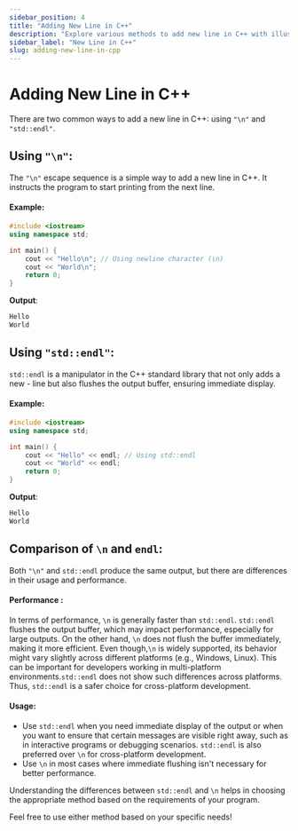 ```yaml
---
sidebar_position: 4
title: "Adding New Line in C++"
description: "Explore various methods to add new line in C++ with illustrative examples."
sidebar_label: "New Line in C++"
slug: adding-new-line-in-cpp
--- 
```



# Adding New Line in C++
There are two common ways to add a new line in C++: using `"\n"` and `"std::endl"`.

## Using `"\n"`:
The `"\n"` escape sequence is a simple way to add a new line in C++. It instructs the program to start printing from the next line.

#### Example:
```cpp
#include <iostream>
using namespace std;

int main() {
    cout << "Hello\n"; // Using newline character (\n)
    cout << "World\n";
    return 0;
}
```

**Output**:
```cpp
Hello
World
```


## Using `"std::endl"`:
`std::endl` is a manipulator in the C++ standard library that not only adds a new - line but also flushes the output buffer, ensuring immediate display.

#### Example:
```cpp
#include <iostream>
using namespace std;

int main() {
    cout << "Hello" << endl; // Using std::endl
    cout << "World" << endl;
    return 0;
}

```
**Output**:
```cpp
Hello
World
```


## Comparison of `\n` and `endl`:
Both `"\n"` and `std::endl` produce the same output, but there are differences in their usage and performance.

#### Performance : 
In terms of performance, `\n` is generally faster than `std::endl`.
`std::endl` flushes the output buffer, which may impact performance, especially for large outputs. On the other hand, `\n` does not flush the buffer immediately, making it more efficient. Even though,`\n` is widely supported, its behavior might vary slightly across different platforms (e.g., Windows, Linux). This can be important for developers working in multi-platform environments.`std::endl` does not show such differences across platforms. Thus, `std::endl` is a safer choice for cross-platform development.

#### Usage:

- Use `std::endl` when you need immediate display of the output or when you want to ensure that certain messages are visible right away, such as in interactive programs or debugging scenarios. `std::endl` is also preferred over `\n` for cross-platform development.
- Use `\n` in most cases where immediate flushing isn't necessary for better performance.

Understanding the differences between `std::endl` and `\n` helps in choosing the appropriate method based on the requirements of your program.

Feel free to use either method based on your specific needs!
